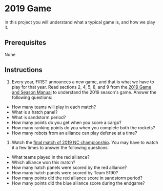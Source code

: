 # 2019 Game

In this project you will understand what a typical game is, and how we play it.

## Prerequisites

None

## Instructions

1. Every year, FIRST announces a new game, and that is what we have to play for that year. Read sections 2, 4, 5, 8, and 9 from the [2019 Game and Season Manual](https://www.firstinspires.org/resource-library/frc/competition-manual-qa-system) to understand the 2019 season's game. Answer the following questions:

 - How many teams will play in each match?
 - What is a hatch panel?
 - What is sandstorm period?
 - How many points do you get when you score a cargo?
 - How many ranking points do you when you complete both the rockets?
 - How many robots from an alliance can play defense at a time?

1. Watch the [final match of 2019 NC championship](https://www.thebluealliance.com/match/2019nccmp_f1m1). You may have to watch it a few times to answer the following questions.

 - What teams played in the red alliance?
 - Which alliance won this match?
 - How many hatch panels were scored by the red alliance?
 - How many hatch panels were scored by Team 5190?
 - How many points did the red alliance score in sandstorm period?
 - How many points did the blue alliance score during the endgame?

